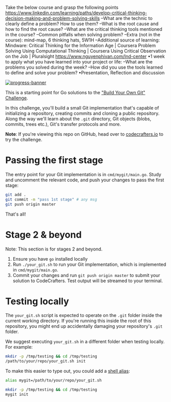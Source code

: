 Take the below course and grasp the following points
https://www.linkedin.com/learning/paths/develop-critical-thinking-decision-making-and-problem-solving-skills
–What are the technic to clearly define a problem? How to use them?
–What is the root cause and how to find the root cause?
–What are the critical thinking tools mentioned in the course?
–Common pitfalls when solving problem?
–Extra (not in the course): mind-map, 6 thinking hats, 5W1H
–Additional source of learning: 
Mindware: Critical Thinking for the Information Age | Coursera
Problem Solving Using Computational Thinking | Coursera
Using Critical Observation on the Job | Pluralsight
https://www.nguyenphivan.com/lnd-center
•1 week to apply what you have learned into your project or life:
–What are the problems you solved during the week?
–How did you use the tools learned to define and solve your problem?
•Presentation, Reflection and discussion

[![progress-banner](https://backend.codecrafters.io/progress/git/4b1f9bbf-7e78-471a-a7c2-b418e651b284)](https://app.codecrafters.io/users/codecrafters-bot?r=2qF)

This is a starting point for Go solutions to the
["Build Your Own Git" Challenge](https://codecrafters.io/challenges/git).

In this challenge, you'll build a small Git implementation that's capable of
initializing a repository, creating commits and cloning a public repository.
Along the way we'll learn about the `.git` directory, Git objects (blobs,
commits, trees etc.), Git's transfer protocols and more.

**Note**: If you're viewing this repo on GitHub, head over to
[codecrafters.io](https://codecrafters.io) to try the challenge.

# Passing the first stage

The entry point for your Git implementation is in `cmd/mygit/main.go`. Study and
uncomment the relevant code, and push your changes to pass the first stage:

```sh
git add .
git commit -m "pass 1st stage" # any msg
git push origin master
```

That's all!

# Stage 2 & beyond

Note: This section is for stages 2 and beyond.

1. Ensure you have `go` installed locally
1. Run `./your_git.sh` to run your Git implementation, which is implemented in
   `cmd/mygit/main.go`.
1. Commit your changes and run `git push origin master` to submit your solution
   to CodeCrafters. Test output will be streamed to your terminal.

# Testing locally

The `your_git.sh` script is expected to operate on the `.git` folder inside the
current working directory. If you're running this inside the root of this
repository, you might end up accidentally damaging your repository's `.git`
folder.

We suggest executing `your_git.sh` in a different folder when testing locally.
For example:

```sh
mkdir -p /tmp/testing && cd /tmp/testing
/path/to/your/repo/your_git.sh init
```

To make this easier to type out, you could add a
[shell alias](https://shapeshed.com/unix-alias/):

```sh
alias mygit=/path/to/your/repo/your_git.sh

mkdir -p /tmp/testing && cd /tmp/testing
mygit init
```
